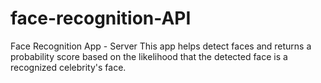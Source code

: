 # face-recognition-API

Face Recognition App - Server
This app helps detect faces and returns a probability score based on the likelihood that the detected face is a recognized celebrity's face.
